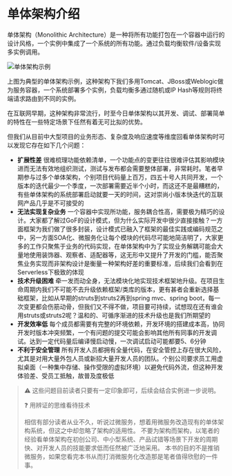 # 单体架构介绍

单体架构（Monolithic Architecture）是一种将所有功能打包在一个容器中运行的设计风格，一个实例中集成了一个系统的所有功能。通过负载均衡软件/设备实现多实例调用。

![&#x5355;&#x4F53;&#x67B6;&#x6784;&#x793A;&#x4F8B;](https://raw.githubusercontent.com/gudaoxuri/Microservices-Architecture/master/resources/images/monolithic-architecture.png)

上图为典型的单体架构示例，这种架构下我们多用Tomcat、JBoss或Weblogic做为服务容器，一个系统部署多个实例，负载均衡多通过随机或IP Hash等规则将终端请求路由到不同的实例。

在互联网早期，这种架构非常流行，时至今日单体架构以其开发、调试、部署简单的特性在一些特定场景下任然有着无可比拟的优势。

但我们从目前中大型项目的业务形态、复杂度及响应速度等维度回看单体架构时可以发现它存在如下几个问题：

* **扩展性差** 很难梳理功能依赖清单，一个功能点的变更往往很难评估其影响模块进而无法有效地组织测试，测试与发布都会需要整体部署，非常耗时。笔者早期参与过多个单体架构，个别项目代码量上百万，四五十号人共同开发，一个版本的迭代最少一个季度，一次部署需要近半个小时，而这还不是最糟糕的，有些单体架构的系统部署启动就要一天的时间，这对崇尚小版本快迭代的互联网产品几乎是不可接受的
* **无法实现复杂业务** 一个容器中实现所功能，服务耦合性高，需要极为精巧的设计。大家都了解过GoF的设计模式，但为什么实际开发中很少直接接触？一方面框架为我们做了很多封装，设计模式已融入了框架的最佳实践或编码规范之中，另一方面SOA化、微服务化让每个模块的代码尽可能地简洁明了，大家更多的工作只聚焦于业务的代码实现，在单体架构中为了实现业务解耦可能会大量地使用装饰器、观察者、适配器等，这无形中又提升了开发的门槛，能否聚焦业务实现而非架构设计是衡量一种架构好差的重要标准，后续我们会看到在Serverless下极致的体现
* **技术升级困难** 牵一发而动全身，无法模块化地实现技术框架地升级。在项目生命周期内我们不可能不去升级依赖框架/类库的版本，更有甚者会重新选择基础框架，比如从早期的struts到struts2再到spring mvc、spring boot，每一次变更都会伤筋动骨，但我们又不得不做，项目要可持续，试想现在还有谁会用struts或struts2呢？温和的、可循序渐进的技术升级也是我们所期望的
* **开发效率低** 每个成员都需要有完整的环境依赖，开发环境的搭建成本高，协同开发时版本冲突频繁，一个有问题的提交可能会影响其他所有同事的开发调试。达到一定代码量后编译慢启动慢，一次调试启动可能都要5、6分钟
* **不利于安全管理** 所有开发人员都拥有全量代码，在安全管控上存在很大风险，尤其是对用大量外包人员或新招大量开发人员的团队。个别公司要求员工用虚拟桌面（一种集中存储、操作受限的虚拟环境）以避免代码外流，但这种开发体验差、受员工抵触，故普及度极低

> ⚠ 这些问题目前读者只要有一定印象即可，后续会结合实例进一步说明。
>
> ❓ 用辨证的思维看待技术
>
> 相信有部分读者从业不久，听说过微服务，想着用微服务改造现有的单体架构系统，但这之中却忽略了架构的适用性。 不要为架构而架构，以笔者的经验看单体架构在初创公司、中小型系统、产品试错等场景下开发的周期快、对开发人员的技能要求低而任然被广泛地采用。 本书的目的不是推销微服务，如果您看完本书从而打消微服务化改造那是笔者值得欣慰的一件事。


